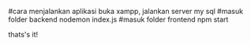 #cara menjalankan aplikasi
buka xampp, jalankan server my sql
#masuk folder backend
nodemon index.js
#masuk folder frontend
npm start

thats's it!

